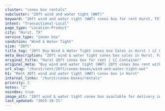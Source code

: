 ```yaml
---
cluster: "conex box rentals"
subcluster: "20ft wind and water tight (WWT)"
keyword: "20ft wind and water tight (WWT) conex box for rent Hurst, TX"
intent: "Transactional-Local"
page_type: "Location-Product"
city: "Hurst, TX"
service_type: "conex box"
condition: "Wind & Water Tight"
size: "20ft"
title_tag: "20ft Bsy Wind & Water Tight conex box Sales in Hurst | LC Container"
meta_description: "20ft wind & water tight conex box sales in Hurst. Fast delivery, competitive pricing. Serving conex boxes area. Quote ID: 470. Call (214) 524-4168 for your free quote today."
original_title: "Hurst 20ft conex box for rent | LC Container"
original_meta: "Buy wind and water tight (WWT) 20ft conex box rent with local delivery in Hurst, TX. LC Container — local Since 2003. Request a fast quote today."
url_slug: "/hurst/rent/20ft/conex-boxes/wind-and-water-tight-wwt"
h1: "Rent 20ft wind and water tight (WWT) conex box in Hurst"
internal_links: "/hurst/conex-boxes/rentals"
priority: 3
notes: "2"
noindex: true
image_alt: "20ft wind & water tight conex box available for delivery in Hurst"
last_updated: "2025-10-21"
---
```


<!-- TODO: Add unique city/inventory copy, images, and internal links here. -->
